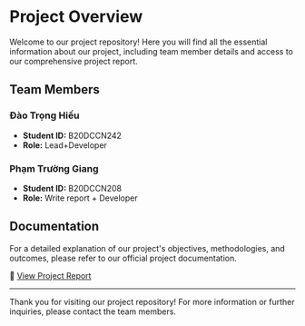 # Project Overview

Welcome to our project repository! Here you will find all the essential information about our project, including team member details and access to our comprehensive project report.

## Team Members

### Đào Trọng Hiếu
- **Student ID:** B20DCCN242
- **Role:** Lead+Developer

### Phạm Trường Giang
- **Student ID:** B20DCCN208
- **Role:** Write report + Developer

## Documentation

For a detailed explanation of our project's objectives, methodologies, and outcomes, please refer to our official project documentation.

📄 [View Project Report](https://docs.google.com/document/d/1g6pze2dW7rnoHJBPkRR-b5MvMdtp87lS/edit)

---

Thank you for visiting our project repository! For more information or further inquiries, please contact the team members.


